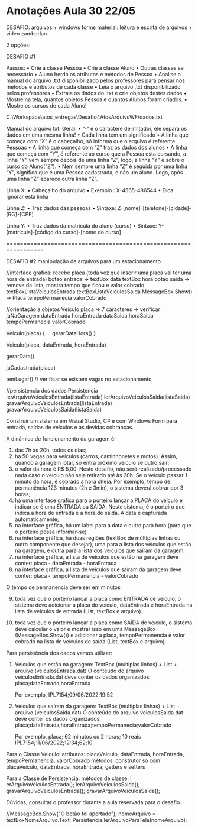 # Anotações Aula 30 22/05

DESAFIO: arquivos + windows forms
material: leitura e escrita de arquivos + video zamberlan

2 opções:

DESAFIO #1

Passos:
•	Crie a classe Pessoa
•	Crie a classe Aluno
•	Outras classes se necessário
•	Aluno herda os atributos e métodos de Pessoa
•	Analise o manual do arquivo .txt disponibilizado pelos professores para pensar nos métodos e atributos de cada classe
•	Leia o arquivo .txt disponibilizado pelos professores
•	Extraia os dados do .txt e crie objetos destes dados
•	Mostre na tela, quantos objetos Pessoa e quantos Alunos foram criados.
•	Mostre os cursos de cada Aluno!

C:\Workspace\atos_entregas\Desafio4AtosArquivoWF\dados.txt

Manual do arquivo txt:
Geral:
•	“-“ é o caractere delimitador, ele separa os dados em uma mesma linha!
•	Cada linha tem um significado
•	A linha que começa com “X” é o cabeçalho, só informa que o arquivo é referente Pessoas
•	A linha que começa com “Z” traz os dados dos alunos
•	A linha que começa com “Y”, é referente ao curso que a Pessoa esta cursando, a linha “Y” vem sempre depois de uma linha “Z”, 
logo, a linha “Y” é sobre o curso do Aluno(“Z”).
•	Nem sempre uma linha “Z” é seguida por uma linha “Y”, significa que é uma Pessoa cadastrada, e não um aluno. Logo, após
uma linha “Z” aparece outra linha “Z”.

Linha X:
•	Cabeçalho do arquivo
•	Exemplo : X-4565-486544
•	Dica: Ignorar esta linha

Linha Z:
•	Traz dados das pessoas
•	Sintaxe: Z-[nome]-[telefone]-[cidade]-[RG]-[CPF]

Linha Y:
•	Traz dados da matricula do aluno (curso)
•	Sintaxe: Y-[matricula]-[código do curso]-[nome do curso]

=================================================================

DESAFIO #2 manipulação de arquivos para um estacionamento

//interface gráfica: 
recebe placa (toda vez que inserir uma placa vai ter uma hora de entrada)
botao entrada -> textBox data textBox hora
botao saida   -> remove da lista, mostra tempo que ficou e valor cobrado
textBoxListaVeiculosEntrada
textBoxListaVeiculosSaida
MessageBox.Show() -> Placa tempoPermanecia valorCobrado

//orientação a objetos
Veiculo 
   placa -> 7 caracteres -> verificar jaNaGaragem
   dataEntrada 
   horaEntrada
   dataSaida
   horaSaida
   tempoPermanecia
   valorCobrado


   Veiculo(placa) {
      ...
      gerarDataHora()
   }

   Veiculo(placa, dataEntrada, horaEntrada)

   gerarData()

   jaCadastrada(placa)

   temLugar() // verificar se existem vagas no estacionamento

//persistencia dos dados
Persistencia   
   lerArquivoVeiculosEntrada(listaEntrada)
   lerArquivoVeiculosSaida(listaSaida)
   gravarArquivoVeiculosEntrada(listaEntrada)
   gravarArquivoVeiculosSaida(listaSaida)




Construir um sistema em Visual Studio, C# e com Windows Form para entrada, saídas de veículos e as devidas cobranças.

A dinâmica de funcionamento da garagem é:

1) das 7h às 20h, todos os dias;
2) há 50 vagas para veículos (carros, caminhonetes e motos). Assim, quando a garagem lotar, só entra próximo veículo se outro sair;
3) o valor da hora é R$ 5,00. Neste desafio, não será realizado/processado nada caso o veículo não seja retirado até às 20h. Se o veículo passar 1 minuto da hora, é cobrado a hora cheia. Por exemplo, tempo de permanência 123 minutos (2h e 3min), o sistema deverá cobrar por 3 horas;
4) há uma interface gráfica para o porteiro lançar a PLACA do veículo e indicar se é uma ENTRADA ou SAÍDA. Neste sistema, é o porteiro que indica a hora de entrada e a hora de saida. A data é capturada automaticamente;
5) na interface gráfica, há um label para a data e outro para hora (para que o porteiro possa informar-se)
6) na interface gráfica, há duas regiões (textBox de múltiplas linhas ou outro componente que desejar), uma para a lista dos veículos que estão na garagem, e outra para a lista dos veículos que saíram da garagem.
7) na interface gráfica, a lista de veículos que estão na garagem deve conter: placa - dataEntrada - horaEntrada
8) na interface gráfica, a lista de veículos que saíram da garagem deve conter:
placa - tempoPermanencia - valorCobrado

O tempo de permanencia deve ser em minutos

9) toda vez que o porteiro lançar a placa como ENTRADA de veículo, o sistema deve adicionar a placa do veículo, dataEntrada e horaEntrada na lista de veículos de entrada (List, textBox e arquivo). 

10) toda vez que o porteiro lançar a placa como SAÍDA de veículo, o sistema deve calcular o valor e mostrar isso em uma MessageBox (MessageBox.Show()) e adicionar a placa, tempoPermanencia e valor cobrado na lista de veículos de saída (List, textBox e arquivo);

Para persistência dos dados vamos utilizar:
1) Veículos que estão na garagem: TextBox (multiplas linhas) + List<Veiculos> + arquivo (veiculosEntrada.dat)
   O conteúdo do arquivo veiculosEntrada.dat deve conter os dados organizados:
   placa;dataEntrada;horaEntrada

   Por exemplo, 
   IPL7154;09/06/2022;19:52


2) Veículos que saíram da garagem: TextBox (multiplas linhas) + List<Veiculos> + arquivo (veiculosSaida.dat)
   O conteúdo do arquivo veiculosSaida.dat deve conter os dados organizados:
   placa;dataEntrada;horaEntrada;tempoPermanecia;valorCobrado

   Por exemplo, placa; 62 minutos ou 2 horas; 10 reais
   IPL7154;11/06/2022;12:34;62;10

Para o Classe Veiculo:
atributos: placaVeiculo, dataEntrada, horaEntrada, tempoPermanencia, valorCobrado
métodos: construtor só com placaVeiculo, dataEntrada, horaEntrada; getters e setters

Para a Classe de Persistencia:
métodos de classe: l
    erArquivoVeiculosEntrada(); lerArquivoVeiculosSaida(); 
    gravarArquivoVeiculosEntrada(); gravarArquivoVeiculosSaida();

Dúvidas, consultar o professor durante a aula reservada para o desafio.




//MessageBox.Show("O botão foi apertado");
            nomeArquivo = textBoxNomeArquivo.Text;
            Persistencia.lerArquivoParaTela(nomeArquivo);